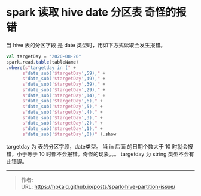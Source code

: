 # spark 读取 hive date 分区表 奇怪的报错


<!--more-->

当 hive 表的分区字段 是 date 类型时，用如下方式读取会发生报错。
```scala
val targetDay = "2020-08-20"
spark.read.table(tableName)
.where(s"targetday in (" +
      s"date_sub('$targetDay',59)," +
      s"date_sub('$targetDay',49)," +
      s"date_sub('$targetDay',39)," +
      s"date_sub('$targetDay',29)," +
      s"date_sub('$targetDay',14)," +
      s"date_sub('$targetDay',6)," +
      s"date_sub('$targetDay',5)," +
      s"date_sub('$targetDay',4)," +
      s"date_sub('$targetDay',3)," +
      s"date_sub('$targetDay',2)," +
      s"date_sub('$targetDay',1)," +
      s"date_sub('$targetDay',0))" ).show
```
targetday 为 表的分区字段，date类型。
当 in 后面 的日期个数大于 10 时就会报错，小于等于 10 时都不会报错。奇怪的现象。。。
targetday 为 string 类型不会有此错误。


---

> 作者: <no value>  
> URL: https://hpkaiq.github.io/posts/spark-hive-partition-issue/  

